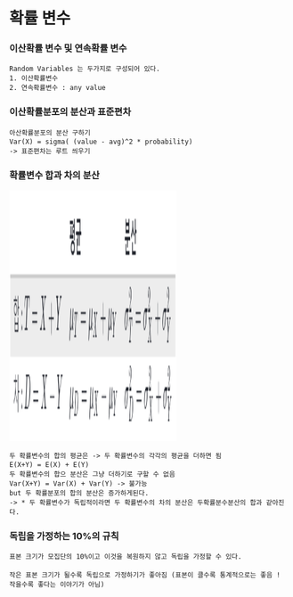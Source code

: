 # 확률 변수

### 이산확률 변수 및 연속확률 변수

```
Random Variables 는 두가지로 구성되어 있다.
1. 이산확률변수 
2. 연속확률변수 : any value 
```

### 이산확률분포의 분산과 표준편차

```
아산확률분포의 분산 구하기 
Var(X) = sigma( (value - avg)^2 * probability)
-> 표준편차는 루트 씌우기 
```

### 확률변수 합과 차의 분산

<img src="./pic/확률변수의합.PNG" width="300px" height="450px"></img> <br>

```
두 확률변수의 합의 평균은 -> 두 확률변수의 각각의 평균을 더하면 됨
E(X+Y) = E(X) + E(Y)
두 확률변수의 합으 분산은 그냥 더하기로 구할 수 없음
Var(X+Y) = Var(X) + Var(Y) -> 불가능
but 두 확률분포의 합의 분산은 증가하게된다.  
-> * 두 확률변수가 독립적이라면 두 확률변수의 차의 분산은 두확률분수분산의 합과 같아진다.
```

### 독립을 가정하는 10%의 규칙

```
표본 크기가 모집단의 10%이고 이것을 복원하지 않고 독립을 가정할 수 있다.

작은 표본 크기가 될수록 독립으로 가정하기가 좋아짐 (표본이 클수록 통계적으로는 좋음 ! 작을수록 좋다는 이야기가 아님)

```













